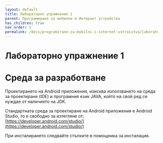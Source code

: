 ```yaml
---
layout: default
title: Лабораторно упражнение 1
parent: Програмиране за мобилни и Интернет устройства
has_children: true
nav_order: 1
permalink: /docs/programirane-za-mobilni-i-internet-ustroistva/laboratorno-uprazhnenie-1
---
```


# Лабораторно упражнение 1

# Среда за разработване

Проектирането на Android приложения, изисква използването на среда за проектиране (IDE) и програмния език JAVA, който на свой ред се нуждае от наличието на JDK.

Стандартната среда за проектиране на Android приложения е Android Studio, то е свободно за изтегляне от: [https://developer.android.com/studio/](https://developer.android.com/studio/)

При инсталирането следвайте стъпките в помощника за инсталация.